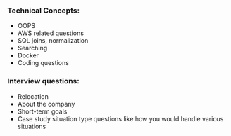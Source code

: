 ### **Technical Concepts:**

- OOPS
- AWS related questions
- SQL joins, normalization
- Searching
- Docker
- Coding questions

### **Interview questions:**

- Relocation
- About the company
- Short-term goals
- Case study situation type questions like how you would handle various situations
